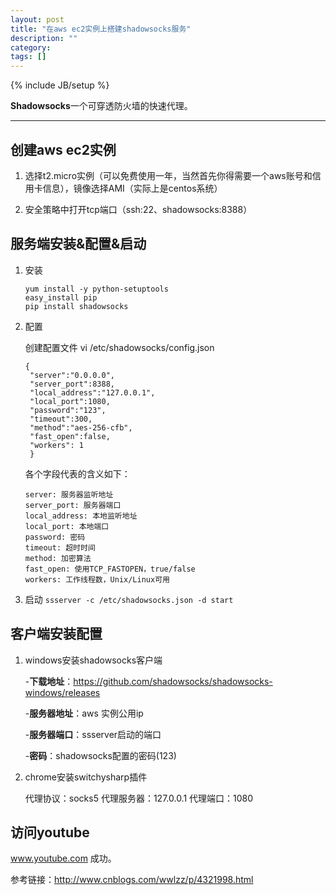 ```yaml
---
layout: post
title: "在aws ec2实例上搭建shadowsocks服务"
description: ""
category: 
tags: []
---
```

{% include JB/setup %}

**Shadowsocks**一个可穿透防火墙的快速代理。

-------------

## 创建aws ec2实例

1. 选择t2.micro实例（可以免费使用一年，当然首先你得需要一个aws账号和信用卡信息），镜像选择AMI（实际上是centos系统）

2. 安全策略中打开tcp端口（ssh:22、shadowsocks:8388）

## 服务端安装&配置&启动

1. 安装

   ```
   yum install -y python-setuptools
   easy_install pip
   pip install shadowsocks
   ```
   
2. 配置

   创建配置文件 vi /etc/shadowsocks/config.json
   
   ```
   {
   	"server":"0.0.0.0",
   	"server_port":8388,
   	"local_address":"127.0.0.1",
   	"local_port":1080,
   	"password":"123",
   	"timeout":300,
   	"method":"aes-256-cfb",
   	"fast_open":false,
   	"workers": 1
   	}
   ```
   各个字段代表的含义如下：
   
   ```
   server: 服务器监听地址
   server_port: 服务器端口
   local_address: 本地监听地址
   local_port: 本地端口
   password: 密码
   timeout: 超时时间
   method: 加密算法
   fast_open: 使用TCP_FASTOPEN，true/false
   workers: 工作线程数，Unix/Linux可用
   ```
   
3. 启动
   `ssserver -c /etc/shadowsocks.json -d start`

## 客户端安装配置
1. windows安装shadowsocks客户端

   -**下载地址**：https://github.com/shadowsocks/shadowsocks-windows/releases
   
   -**服务器地址**：aws 实例公用ip
   
   -**服务器端口**：ssserver启动的端口
   
   -**密码**：shadowsocks配置的密码(123)
   
2. chrome安装switchysharp插件

   代理协议：socks5 代理服务器：127.0.0.1 代理端口：1080
   
## 访问youtube
www.youtube.com 成功。

参考链接：http://www.cnblogs.com/wwlzz/p/4321998.html